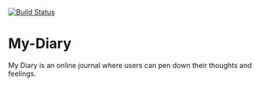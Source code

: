 [![Build Status](https://travis-ci.org/nakimera/My-Diary.svg?branch=develop)](https://travis-ci.org/nakimera/My-Diary)
# My-Diary
My Diary is an online journal where users can pen down their thoughts and feelings.  
